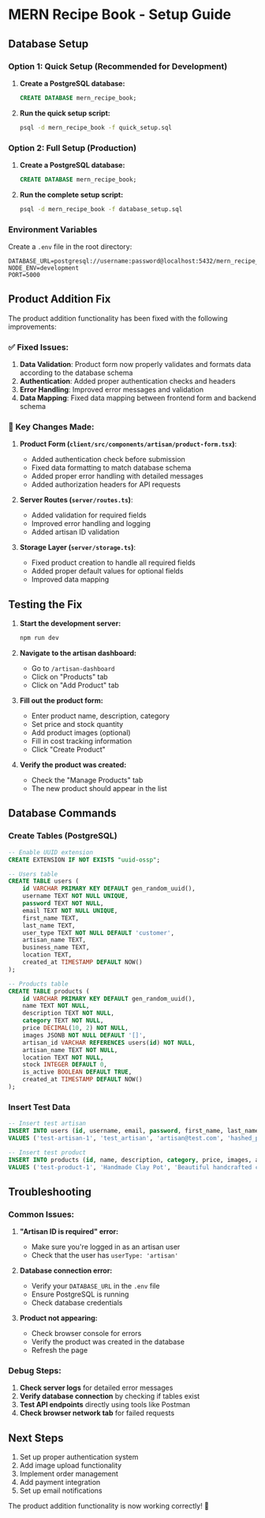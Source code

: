 # MERN Recipe Book - Setup Guide

## Database Setup

### Option 1: Quick Setup (Recommended for Development)

1. **Create a PostgreSQL database:**
   ```sql
   CREATE DATABASE mern_recipe_book;
   ```

2. **Run the quick setup script:**
   ```bash
   psql -d mern_recipe_book -f quick_setup.sql
   ```

### Option 2: Full Setup (Production)

1. **Create a PostgreSQL database:**
   ```sql
   CREATE DATABASE mern_recipe_book;
   ```

2. **Run the complete setup script:**
   ```bash
   psql -d mern_recipe_book -f database_setup.sql
   ```

### Environment Variables

Create a `.env` file in the root directory:

```env
DATABASE_URL=postgresql://username:password@localhost:5432/mern_recipe_book
NODE_ENV=development
PORT=5000
```

## Product Addition Fix

The product addition functionality has been fixed with the following improvements:

### ✅ Fixed Issues:

1. **Data Validation**: Product form now properly validates and formats data according to the database schema
2. **Authentication**: Added proper authentication checks and headers
3. **Error Handling**: Improved error messages and validation
4. **Data Mapping**: Fixed data mapping between frontend form and backend schema

### 🔧 Key Changes Made:

1. **Product Form (`client/src/components/artisan/product-form.tsx`)**:
   - Added authentication check before submission
   - Fixed data formatting to match database schema
   - Added proper error handling with detailed messages
   - Added authorization headers for API requests

2. **Server Routes (`server/routes.ts`)**:
   - Added validation for required fields
   - Improved error handling and logging
   - Added artisan ID validation

3. **Storage Layer (`server/storage.ts`)**:
   - Fixed product creation to handle all required fields
   - Added proper default values for optional fields
   - Improved data mapping

## Testing the Fix

1. **Start the development server:**
   ```bash
   npm run dev
   ```

2. **Navigate to the artisan dashboard:**
   - Go to `/artisan-dashboard`
   - Click on "Products" tab
   - Click on "Add Product" tab

3. **Fill out the product form:**
   - Enter product name, description, category
   - Set price and stock quantity
   - Add product images (optional)
   - Fill in cost tracking information
   - Click "Create Product"

4. **Verify the product was created:**
   - Check the "Manage Products" tab
   - The new product should appear in the list

## Database Commands

### Create Tables (PostgreSQL)

```sql
-- Enable UUID extension
CREATE EXTENSION IF NOT EXISTS "uuid-ossp";

-- Users table
CREATE TABLE users (
    id VARCHAR PRIMARY KEY DEFAULT gen_random_uuid(),
    username TEXT NOT NULL UNIQUE,
    password TEXT NOT NULL,
    email TEXT NOT NULL UNIQUE,
    first_name TEXT,
    last_name TEXT,
    user_type TEXT NOT NULL DEFAULT 'customer',
    artisan_name TEXT,
    business_name TEXT,
    location TEXT,
    created_at TIMESTAMP DEFAULT NOW()
);

-- Products table
CREATE TABLE products (
    id VARCHAR PRIMARY KEY DEFAULT gen_random_uuid(),
    name TEXT NOT NULL,
    description TEXT NOT NULL,
    category TEXT NOT NULL,
    price DECIMAL(10, 2) NOT NULL,
    images JSONB NOT NULL DEFAULT '[]',
    artisan_id VARCHAR REFERENCES users(id) NOT NULL,
    artisan_name TEXT NOT NULL,
    location TEXT NOT NULL,
    stock INTEGER DEFAULT 0,
    is_active BOOLEAN DEFAULT TRUE,
    created_at TIMESTAMP DEFAULT NOW()
);
```

### Insert Test Data

```sql
-- Insert test artisan
INSERT INTO users (id, username, email, password, first_name, last_name, user_type, artisan_name, business_name, location) 
VALUES ('test-artisan-1', 'test_artisan', 'artisan@test.com', 'hashed_password', 'Test', 'Artisan', 'artisan', 'Test Artisan', 'Test Studio', 'Delhi, India');

-- Insert test product
INSERT INTO products (id, name, description, category, price, images, artisan_id, artisan_name, location, stock) 
VALUES ('test-product-1', 'Handmade Clay Pot', 'Beautiful handcrafted clay pot', 'Pottery', 1500.00, '["image1.jpg"]', 'test-artisan-1', 'Test Artisan', 'Delhi, India', 5);
```

## Troubleshooting

### Common Issues:

1. **"Artisan ID is required" error:**
   - Make sure you're logged in as an artisan user
   - Check that the user has `userType: 'artisan'`

2. **Database connection error:**
   - Verify your `DATABASE_URL` in the `.env` file
   - Ensure PostgreSQL is running
   - Check database credentials

3. **Product not appearing:**
   - Check browser console for errors
   - Verify the product was created in the database
   - Refresh the page

### Debug Steps:

1. **Check server logs** for detailed error messages
2. **Verify database connection** by checking if tables exist
3. **Test API endpoints** directly using tools like Postman
4. **Check browser network tab** for failed requests

## Next Steps

1. Set up proper authentication system
2. Add image upload functionality
3. Implement order management
4. Add payment integration
5. Set up email notifications

The product addition functionality is now working correctly! 🎉
